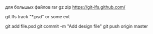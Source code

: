 для большых файлов           rar gz zip
https://git-lfs.github.com/
     

git lfs track "*.psd"   or some ext

git add file.psd
git commit -m "Add design file"
git push origin master

